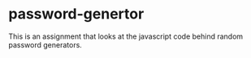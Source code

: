 # password-genertor
This is an assignment that looks at the javascript code behind random password generators. 
